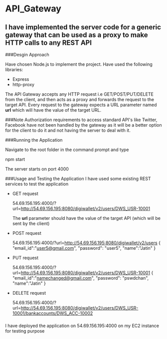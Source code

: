 API_Gateway
===========
I have implemented the server code for a generic gateway that can be used as a proxy to make HTTP calls to any REST API
----------------------------------------------------------------------------------------------------------------

###Desgin Approach

Have chosen Node.js to implement the project. Have used the following libraries:
* Express
* http-proxy

The API Gateway accepts any HTTP request i.e GET/POST/PUT/DELETE from the client, and then acts as a proxy and forwards the request to the target API.
Every request to the gateway expects a URL parameter named **url** which will have the value of the target URL.

###Note 
Authorization requirements to access standard API's like Twitter, Facebook have not been handled by the gateway as it will be a better option for the client to do it and not having the server to deal with it.

###Running the Application

Navigate to the root folder in the command prompt and type

npm start

The server starts on port 4000

###Usage and Testing the Application
I have used some existing REST services to test the application
* GET request

  54.69.156.195:4000/?url=http://54.69.156.195:8080/digiwallet/v2/users/DWS_USR-10001
  
  The **url** parameter should have the value of the target API (which will be sent by the client)

* POST request

  54.69.156.195:4000/?url=http://54.69.156.195:8080/digiwallet/v2/users
  { "email_id":"user5@gmail.com", "password": "user5", "name":"Jatin" }

* PUT request

  54.69.156.195:4000/?url=http://54.69.156.195:8080/digiwallet/v2/users/DWS_USR-10001
  { "email_id":"namechanged@gmail.com", "password": "pswdchan", "name":"Jatin" }

* DELETE request

  54.69.156.195:4000/?url=http://54.69.156.195:8080/digiwallet/v2/users/DWS_USR-10001/bankaccounts/DWS_ACC-10002

###
I have deployed the application on 54.69.156.195:4000 on my EC2 instance for testing purpose
